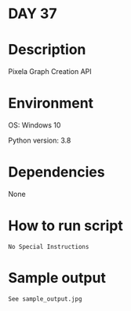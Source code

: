 
# DAY 37

# Description
Pixela Graph Creation API

# Environment
OS: Windows 10

Python version: 3.8

# Dependencies
None

# How to run script
```
No Special Instructions
```

# Sample output
```
See sample_output.jpg
```
